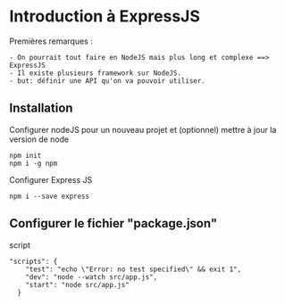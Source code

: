 # Introduction à ExpressJS

Premières remarques : 

    - On pourrait tout faire en NodeJS mais plus long et complexe ==> ExpressJS
    - Il existe plusieurs framework sur NodeJS.
    - but: définir une API qu'on va pouvoir utiliser.

## Installation
Configurer nodeJS pour un nouveau projet et (optionnel) mettre à jour la version de node
```
npm init
npm i -g npm
```

Configurer Express JS
```
npm i --save express
```

## Configurer le fichier "package.json"

script
```
"scripts": {
    "test": "echo \"Error: no test specified\" && exit 1",
    "dev": "node --watch src/app.js",
    "start": "node src/app.js"
  }
```


